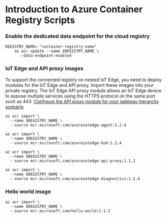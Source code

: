 <h1>Introduction to Azure Container Registry Scripts</h1>


<h3>Enable the dedicated data endpoint for the cloud registry</h3>


```
REGISTRY_NAME= "container-registry-name"
    az acr update --name $REGISTRY_NAME \
      --data-endpoint-enabled
```

<h3>IoT Edge and API proxy images</h3>

To support the connected registry on nested IoT Edge, you need to deploy modules for the IoT Edge and API proxy. Import these images into your private registry.
The IoT Edge API proxy module allows an IoT Edge device to expose multiple services using the HTTPS protocol on the same port such as 443.
<a href="https://docs.microsoft.com/en-us/azure/iot-edge/how-to-configure-api-proxy-module?view=iotedge-2020-11">Configure the API proxy module for your gateway hierarchy scenario</a>

```
az acr import \
  --name $REGISTRY_NAME \
  --source mcr.microsoft.com/azureiotedge-agent:1.2.4

az acr import \
  --name $REGISTRY_NAME \
  --source mcr.microsoft.com/azureiotedge-hub:1.2.4

az acr import \
  --name $REGISTRY_NAME \
  --source mcr.microsoft.com/azureiotedge-api-proxy:1.1.2

az acr import \
  --name $REGISTRY_NAME \
  --source mcr.microsoft.com/azureiotedge-diagnostics:1.2.4
```


<h3>Hello world image</h3>

```
az acr import \
  --name $REGISTRY_NAME \
  --source mcr.microsoft.com/hello-world:1.1.2
```
